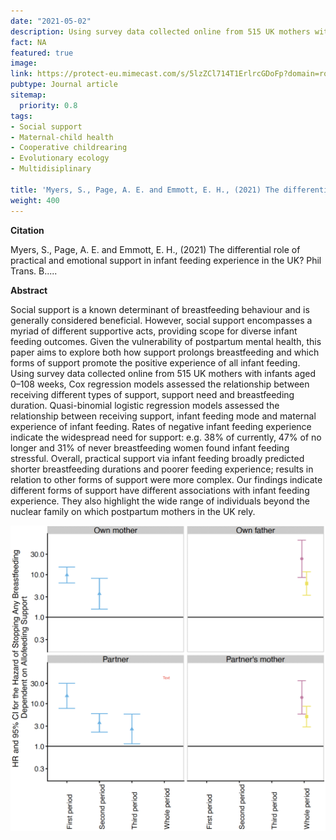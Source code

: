 ```yaml
---
date: "2021-05-02"
description: Using survey data collected online from 515 UK mothers with infants aged 0–108 weeks, Cox regression models assessed the relationship between receiving different types of support, support need and breastfeeding duration.
fact: NA
featured: true
image:
link: https://protect-eu.mimecast.com/s/5lzZCl714T1ErlrcGDoFp?domain=royalsocietypublishing.org
pubtype: Journal article
sitemap:
  priority: 0.8
tags:
- Social support
- Maternal-child health
- Cooperative childrearing
- Evolutionary ecology
- Multidisiplinary

title: 'Myers, S., Page, A. E. and Emmott, E. H., (2021) The differential role of practical and emotional support in infant feeding experience in the UK? Phil Trans. B.'
weight: 400
---
```

**Citation**

Myers, S., Page, A. E. and Emmott, E. H., (2021) The differential role of practical and emotional support in infant feeding experience in the UK? Phil Trans. B.....

**Abstract** 

Social support is a known determinant of breastfeeding behaviour and is generally considered beneficial. However, social support encompasses a
myriad of different supportive acts, providing scope for diverse infant feeding outcomes. Given the vulnerability of postpartum mental health, this paper aims to explore both how support prolongs breastfeeding and
which forms of support promote the positive experience of all infant feeding. Using survey data collected online from 515 UK mothers with infants aged 0–108 weeks, Cox regression models assessed the relationship between receiving different types of support, support need and breastfeeding duration. Quasi-binomial logistic regression models assessed the relationship between receiving support, infant feeding mode and maternal experience of infant feeding. Rates of negative infant feeding experience indicate the widespread need for support: e.g. 38% of currently, 47% of no longer and 31% of never breastfeeding women found infant feeding stressful. Overall, practical support via infant feeding broadly predicted shorter breastfeeding durations and poorer feeding experience; results in relation to other forms of support were more complex. Our findings indicate different forms of support have different associations with infant feeding experience. They also highlight the wide range of individuals beyond the nuclear family on which postpartum mothers in the UK rely.


![alt text](/img/SMpaper.png) 